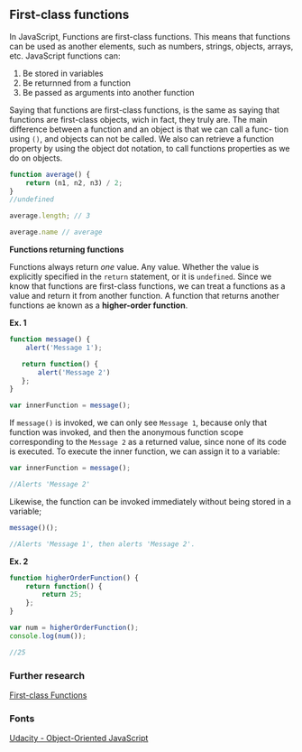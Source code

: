 ## First-class functions

In JavaScript, Functions are first-class functions. This means that functions 
can be used as another elements, such as numbers, strings, objects, arrays, etc.
JavaScript functions can:

1. Be stored in variables
2. Be returnned from a function
3. Be passed as arguments into another function

Saying that functions are first-class functions, is the same as saying that
functions are first-class objects, wich in fact, they truly are.
The main difference between a function and an object is that we can call a func-
tion using `()`, and objects can not be called.
We also can retrieve a function property by using the object dot notation, to call
functions properties as we do on objects.

```js
function average() {
    return (n1, n2, n3) / 2;
}
//undefined

average.length; // 3

average.name // average
```

**Functions returning functions**

Functions always return _one_ value. Any value. Whether the value is explicitly specified in the `return` statement, or it is `undefined`.
Since we know that functions are first-class functions, we can treat a functions as a value and return it from another function. A function that returns another functions ae known as a **higher-order function**.

**Ex. 1**

```js
function message() {
    alert('Message 1');

   return function() {
       alert('Message 2')
   };
}

var innerFunction = message();
```

If `message()` is invoked, we can only see `Message 1`, because only that function was invoked, and then  the anonymous function scope corresponding to the `Message 2` as a returned value, since none of its code is executed.
To execute the inner function, we can assign it to a variable:
```js
var innerFunction = message();

//Alerts 'Message 2'
```

Likewise, the function can be invoked immediately without being stored in a variable;

```js
message()();

//Alerts 'Message 1', then alerts 'Message 2'.
```

**Ex. 2**

```js
function higherOrderFunction() {
    return function() {
        return 25;
    };
}

var num = higherOrderFunction();
console.log(num());

//25
```

### Further research

[First-class Functions](https://developer.mozilla.org/en-US/docs/Glossary/First-class_Function)

### Fonts
[Udacity - Object-Oriented JavaScript](https://www.udacity.com/course/object-oriented-javascript--ud711)